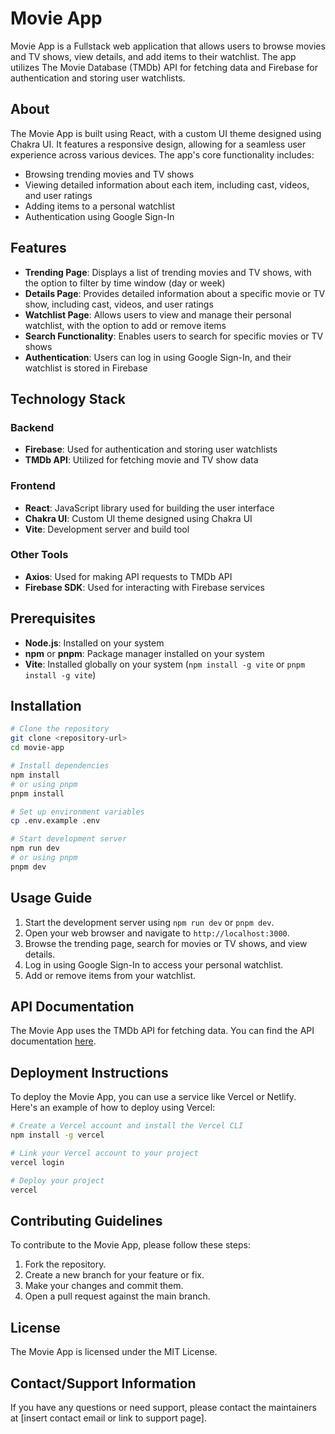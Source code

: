 # Movie App

Movie App is a Fullstack web application that allows users to browse movies and TV shows, view details, and add items to their watchlist. The app utilizes The Movie Database (TMDb) API for fetching data and Firebase for authentication and storing user watchlists.

## About

The Movie App is built using React, with a custom UI theme designed using Chakra UI. It features a responsive design, allowing for a seamless user experience across various devices. The app's core functionality includes:

* Browsing trending movies and TV shows
* Viewing detailed information about each item, including cast, videos, and user ratings
* Adding items to a personal watchlist
* Authentication using Google Sign-In

## Features

* **Trending Page**: Displays a list of trending movies and TV shows, with the option to filter by time window (day or week)
* **Details Page**: Provides detailed information about a specific movie or TV show, including cast, videos, and user ratings
* **Watchlist Page**: Allows users to view and manage their personal watchlist, with the option to add or remove items
* **Search Functionality**: Enables users to search for specific movies or TV shows
* **Authentication**: Users can log in using Google Sign-In, and their watchlist is stored in Firebase

## Technology Stack

### Backend

* **Firebase**: Used for authentication and storing user watchlists
* **TMDb API**: Utilized for fetching movie and TV show data

### Frontend

* **React**: JavaScript library used for building the user interface
* **Chakra UI**: Custom UI theme designed using Chakra UI
* **Vite**: Development server and build tool

### Other Tools

* **Axios**: Used for making API requests to TMDb API
* **Firebase SDK**: Used for interacting with Firebase services

## Prerequisites

* **Node.js**: Installed on your system
* **npm** or **pnpm**: Package manager installed on your system
* **Vite**: Installed globally on your system (`npm install -g vite` or `pnpm install -g vite`)

## Installation

```bash
# Clone the repository
git clone <repository-url>
cd movie-app

# Install dependencies
npm install
# or using pnpm
pnpm install

# Set up environment variables
cp .env.example .env

# Start development server
npm run dev
# or using pnpm
pnpm dev
```

## Usage Guide

1. Start the development server using `npm run dev` or `pnpm dev`.
2. Open your web browser and navigate to `http://localhost:3000`.
3. Browse the trending page, search for movies or TV shows, and view details.
4. Log in using Google Sign-In to access your personal watchlist.
5. Add or remove items from your watchlist.

## API Documentation

The Movie App uses the TMDb API for fetching data. You can find the API documentation [here](https://developers.themoviedb.org/3/getting-started/introduction).

## Deployment Instructions

To deploy the Movie App, you can use a service like Vercel or Netlify. Here's an example of how to deploy using Vercel:

```bash
# Create a Vercel account and install the Vercel CLI
npm install -g vercel

# Link your Vercel account to your project
vercel login

# Deploy your project
vercel
```

## Contributing Guidelines

To contribute to the Movie App, please follow these steps:

1. Fork the repository.
2. Create a new branch for your feature or fix.
3. Make your changes and commit them.
4. Open a pull request against the main branch.

## License

The Movie App is licensed under the MIT License.

## Contact/Support Information

If you have any questions or need support, please contact the maintainers at [insert contact email or link to support page].
